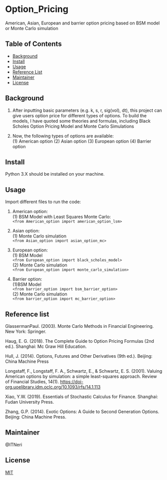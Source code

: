 # Option_Pricing
American, Asian, European and barrier option pricing based on BSM model or Monte Carlo simulation

## Table of Contents
- [Background](#background)
- [Install](#install)
- [Usage](#usage)
- [Reference List](#reference-list)
- [Maintainer](#maintainer)
- [License](#license)

## Background  
1. After inputting basic parameters (e.g. k, s, r, sig(vol), dt), this project can give users option price for different types of options. To build the models, I have quoted some theories and formulas, including Black Scholes Option Pricing Model and Monte Carlo Simulations  

2. Now, the following types of options are available:  
(1) American option
(2) Asian option
(3) European option
(4) Barrier option

## Install
Python 3.X should be installed on your machine.

## Usage
Import different files to run the code:  
1. American option:  
(1) BSM Model with Least Squares Monte Carlo:  
   `<from American_option import american_option_lsm>`
            
2. Asian option:  
  (1) Monte Carlo simulation  
  `<from Asian_option import asian_option_mc>`
  
3. European option:   
  (1) BSM Model  
  `<from European_option import black_scholes_model>`  
  (2) Monte Carlo simulation  
  `<from European_option import monte_carlo_simulation>`
  
4. Barrier option:  
  (1)BSM Model  
  `<from barrier_option import bsm_barrier_option>`  
  (2) Monte Carlo simulation  
  `<from barrier_option import mc_barrier_option>`


## Reference list
GlassermanPaul. (2003). Monte Carlo Methods in Financial Engineering. New York: Springer.

Haug, E. G. (2018). The Complete Guide to Option Pricing Formulas (2nd ed.). Shanghai: Mc Graw Hill Education.

Hull, J. (2014). Options, Futures and Other Derivatives (9th ed.). Beijing: China Machine Press

Longstaff, F., Longstaff, F. A., Schwartz, E., & Schwartz, E. S. (2001). Valuing American options by simulation: a simple least-squares approach. Review of Financial Studies,  14(1). https://doi-org.uoelibrary.idm.oclc.org/10.1093/rfs/14.1.113

Xiao, Y.W. (2019). Essentials of Stochastic Calculus for Finance. Shanghai: Fudan University Press.

Zhang, G.P. (2014). Exotic Options: A Guide to Second Generation Options. Beijing: China Machine Press.

## Maintainer
@ITNeri

## License
[MIT](https://github.com/ITNeri/Option_Pricing/blob/main/license.txt)
